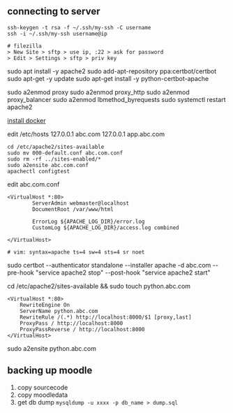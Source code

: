 ## connecting to server

```
ssh-keygen -t rsa -f ~/.ssh/my-ssh -C username
ssh -i ~/.ssh/my-ssh username@ip

# filezilla
> New Site > sftp > use ip, :22 > ask for password
> Edit > Settings > sftp > priv key
```

sudo apt install -y apache2
sudo add-apt-repository ppa:certbot/certbot
sudo apt-get -y update
sudo apt-get install -y python-certbot-apache

sudo a2enmod proxy
sudo a2enmod proxy_http
sudo a2enmod proxy_balancer
sudo a2enmod lbmethod_byrequests
sudo systemctl restart apache2

[install docker](https://docs.docker.com/engine/installation/linux/docker-ce/ubuntu/#install-using-the-repository)

edit /etc/hosts
127.0.0.1 abc.com
127.0.0.1 app.abc.com

```
cd /etc/apache2/sites-available
sudo mv 000-default.conf abc.com.conf
sudo rm -rf ../sites-enabled/*
sudo a2ensite abc.com.conf
apachectl configtest
```

edit abc.com.conf

```
<VirtualHost *:80>
        ServerAdmin webmaster@localhost
        DocumentRoot /var/www/html

        ErrorLog ${APACHE_LOG_DIR}/error.log
        CustomLog ${APACHE_LOG_DIR}/access.log combined

</VirtualHost>

# vim: syntax=apache ts=4 sw=4 sts=4 sr noet
```

sudo certbot --authenticator standalone --installer apache -d abc.com --pre-hook "service apache2 stop" --post-hook "service apache2 start"

cd /etc/apache2/sites-available && sudo touch python.abc.com

```
<VirtualHost *:80>
	RewriteEngine On
	ServerName python.abc.com
	RewriteRule /(.*) http://localhost:8000/$1 [proxy,last]
	ProxyPass / http://localhost:8000
	ProxyPassReverse / http://localhost:8000
</VirtualHost>
```

sudo a2ensite python.abc.com

## backing up moodle

1. copy sourcecode
2. copy moodledata
3. get db dump `mysqldump -u xxxx -p db_name > dump.sql`
